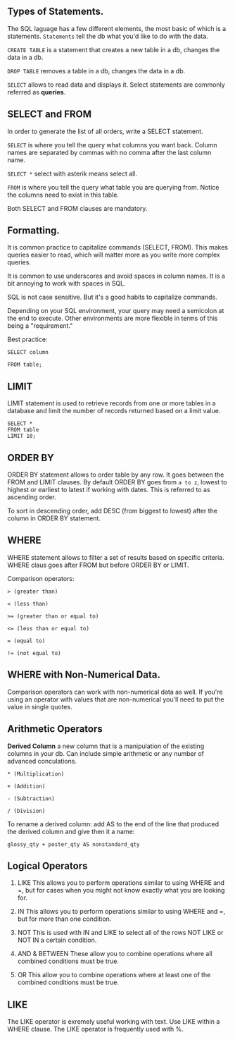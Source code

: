 ## Types of Statements.

The SQL laguage has a few different elements, the most basic of which is a statements. `Statements` tell the db what you'd like to do with the data. 

`CREATE TABLE` is a statement that creates a new table in a db, changes the data in a db.

`DROP TABLE` removes a table in a db, changes the data in a db.

`SELECT` allows to read data and displays it. Select statements are commonly referred as **queries**. 

## SELECT and FROM

In order to generate the list of all orders, write a SELECT statement. 

`SELECT` is where you tell the query what columns you want back. Column names are separated by commas with no comma after the last column name. 

`SELECT *` select with asterik means select all.

`FROM` is where you tell the query what table you are querying from. Notice the columns need to exist in this table.

Both SELECT and FROM clauses are mandatory.

## Formatting.

It is common practice to capitalize commands (SELECT, FROM). This makes queries easier to read, which will matter more as you write more complex queries.

It is common to use underscores and avoid spaces in column names. It is a bit annoying to work with spaces in SQL.

SQL is not case sensitive. But it's a good habits to capitalize commands. 

Depending on your SQL environment, your query may need a semicolon at the end to execute. Other environments are more flexible in terms of this being a "requirement." 

Best practice:

```
SELECT column

FROM table;
```

## LIMIT

LIMIT statement is used to retrieve records from one or more tables in a database and limit the number of records returned based on a limit value. 

```
SELECT *
FROM table
LIMIT 10;
```

## ORDER BY

ORDER BY statement allows to order table by any row. It goes between the FROM and LIMIT clauses. By default ORDER BY goes from `a to z`, lowest to highest or earliest to latest if working with dates. This is referred to as ascending order.

To sort in descending order, add DESC (from biggest to lowest) after the column in ORDER BY statement.

## WHERE

WHERE statement allows to filter a set of results based on specific criteria. WHERE claus goes after FROM but before ORDER BY or LIMIT.

Comparison operators:
```
> (greater than)

< (less than)

>= (greater than or equal to)

<= (less than or equal to)

= (equal to)

!= (not equal to)
```

## WHERE with Non-Numerical Data.

Comparison operators can work with non-numerical data as well. If you're using an operator with values that are non-numerical you'll need to put the value in single quotes.

## Arithmetic Operators

**Derived Column** a new column that is a manipulation of the existing columns in your db.
Can include simple arithmetic or any number of advanced conculations. 
```
* (Multiplication)

+ (Addition)

- (Subtraction)

/ (Division)
```

To rename a derived column: add AS to the end of the line that produced the derived column
and give  then it a name:

```
glossy_qty + poster_qty AS nonstandard_qty
```

## Logical Operators

1. LIKE
This allows you to perform operations similar to using WHERE and =, but for cases when you might not know exactly what you are looking for.

2. IN
This allows you to perform operations similar to using WHERE and =, but for more than one condition.

3. NOT
This is used with IN and LIKE to select all of the rows NOT LIKE or NOT IN a certain condition.

4. AND & BETWEEN
These allow you to combine operations where all combined conditions must be true.

5. OR
This allow you to combine operations where at least one of the combined conditions must be true.

## LIKE

The LIKE operator is exremely useful working with text. Use LIKE within a WHERE clause.
The LIKE operator is frequently used with %.